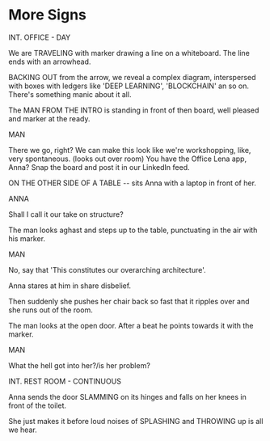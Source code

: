 # More Signs

INT. OFFICE - DAY

We are TRAVELING with marker drawing a line on a whiteboard. The line ends with an arrowhead.

BACKING OUT from the arrow, we reveal a complex diagram, interspersed with boxes with ledgers like 'DEEP LEARNING', 'BLOCKCHAIN' an so on. There's something manic about it all.

The MAN FROM THE INTRO is standing in front of then board, well pleased and marker at the ready.

MAN 

There we go, right? We can make this look like we're workshopping, like, very spontaneous. \(looks out over room\) You have the Office Lena app, Anna? Snap the board and post it in our LinkedIn feed.

ON THE OTHER SIDE OF A TABLE -- sits Anna with a laptop in front of her.

ANNA 

Shall I call it our take on structure?

The man looks aghast and steps up to the table, punctuating in the air with his marker.

MAN 

No, say that 'This constitutes our overarching architecture'.

Anna stares at him in share disbelief.

Then suddenly she pushes her chair back so fast that it ripples over and she runs out of the room.

The man looks at the open door. After a beat he points towards it with the marker.

MAN 

What the hell got into her?/is her problem?



INT. REST ROOM - CONTINUOUS

Anna sends the door SLAMMING on its hinges and falls on her knees in front of the toilet.

She just makes it before loud noises of SPLASHING and THROWING up is all we hear.

